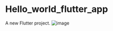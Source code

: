 # Hello_world_flutter_app

A new Flutter project.
![image](https://github.com/user-attachments/assets/dfb0564d-28c4-4531-8eaf-9be9f0469540)
